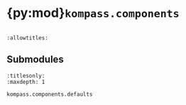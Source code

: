 # {py:mod}`kompass.components`

```{py:module} kompass.components
```

```{autodoc2-docstring} kompass.components
:allowtitles:
```

## Submodules

```{toctree}
:titlesonly:
:maxdepth: 1

kompass.components.defaults
```

